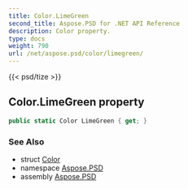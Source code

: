 ```yaml
---
title: Color.LimeGreen
second_title: Aspose.PSD for .NET API Reference
description: Color property. 
type: docs
weight: 790
url: /net/aspose.psd/color/limegreen/
---
```

{{< psd/tize >}}
## Color.LimeGreen property

```csharp
public static Color LimeGreen { get; }
```

### See Also

* struct [Color](../)
* namespace [Aspose.PSD](../../color/)
* assembly [Aspose.PSD](../../../)


